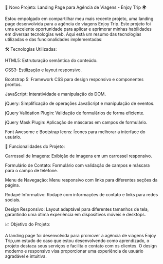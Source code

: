 🚀 Novo Projeto: Landing Page para Agência de Viagens - Enjoy Trip 🌍

Estou empolgado em compartilhar meu mais recente projeto, uma landing page desenvolvida para a agência de viagens Enjoy Trip. Este projeto foi uma excelente oportunidade para aplicar e aprimorar minhas habilidades em diversas tecnologias web. Aqui está um resumo das tecnologias utilizadas e das funcionalidades implementadas:

🛠️ Tecnologias Utilizadas:

HTML5: Estruturação semântica do conteúdo.

CSS3: Estilização e layout responsivo.

Bootstrap 5: Framework CSS para design responsivo e componentes prontos.

JavaScript: Interatividade e manipulação do DOM.

jQuery: Simplificação de operações JavaScript e manipulação de eventos.

jQuery Validation Plugin: Validação de formulários de forma eficiente.

jQuery Mask Plugin: Aplicação de máscaras em campos de formulário.

Font Awesome e Bootstrap Icons: Ícones para melhorar a interface do usuário.

🌟 Funcionalidades do Projeto:

Carrossel de Imagens: Exibição de imagens em um carrossel responsivo.

Formulário de Contato: Formulário com validação de campos e máscara para o campo de telefone.

Menu de Navegação: Menu responsivo com links para diferentes seções da página.

Rodapé Informativo: Rodapé com informações de contato e links para redes sociais.

Design Responsivo: Layout adaptável para diferentes tamanhos de tela, garantindo uma ótima experiência em dispositivos móveis e desktops.

📈 Objetivo do Projeto:

A landing page foi desenvolvida para promover a agência de viagens Enjoy Trip,um estudo de caso que estou desenvolvendo como aprendizado, o projeto destaca seus serviços e facilita o contato com os clientes. O design moderno e responsivo visa proporcionar uma experiência de usuário agradável e intuitiva.
